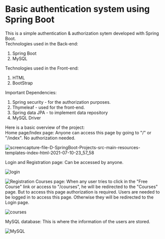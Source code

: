 # Basic authentication system using Spring Boot
 This is a simple authentication & authorization sytem developed with Spring Boot.
 <br>Technologies used in the Back-end:
 1. Spring Boot
 2. MySQL

Technologies used in the Front-end:
 1. HTML
 2. BootStrap

Important Dependencies:
1. Spring security - for the authorization purposes. 
2. Thymeleaf - used for the front-end.
3. Spring data JPA - to implement data repository 
4. MySQL Driver

Here is a basic overview of the project:<br>
Home page/Index page:
Anyone can access this page by going to "/" or "/index". No authorization needed.

![screencapture-file-D-SpringBoot-Projects-src-main-resources-templates-index-html-2021-07-10-23_57_58](https://user-images.githubusercontent.com/64978219/125172457-aa871900-e1db-11eb-8cc5-23e6796b8a89.png)


Login and Registration page:
Can be accessed by anyone.<br>

![login](https://user-images.githubusercontent.com/64978219/124875673-fd4dae80-dfea-11eb-85b6-b9618049b518.JPG)

![Registration](https://user-images.githubusercontent.com/64978219/124875693-02126280-dfeb-11eb-99e8-5b222cf347ef.JPG)
Courses page:
When any user tries to click in the "Free Course" link or access to "/courses", he will be redirected to the "Courses" page. But to access this page authorization is required. Users are needed to be logged in to access this page. Otherwise they will be redirected to the Login page.

![courses](https://user-images.githubusercontent.com/64978219/124876229-954b9800-dfeb-11eb-9507-b8894ec4d6a8.JPG)

MySQL database:
This is where the information of the users are stored.

![MySQL](https://user-images.githubusercontent.com/64978219/124877281-be205d00-dfec-11eb-907b-2c1dd922a79c.JPG)


